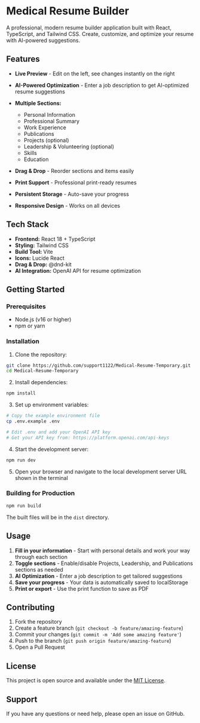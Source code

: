 # Medical Resume Builder

A professional, modern resume builder application built with React, TypeScript, and Tailwind CSS. Create, customize, and optimize your resume with AI-powered suggestions.

## Features

- **Live Preview** - Edit on the left, see changes instantly on the right
- **AI-Powered Optimization** - Enter a job description to get AI-optimized resume suggestions
- **Multiple Sections:**
  - Personal Information
  - Professional Summary
  - Work Experience
  - Publications
  - Projects (optional)
  - Leadership & Volunteering (optional)
  - Skills
  - Education

- **Drag & Drop** - Reorder sections and items easily
- **Print Support** - Professional print-ready resumes
- **Persistent Storage** - Auto-save your progress
- **Responsive Design** - Works on all devices

## Tech Stack

- **Frontend:** React 18 + TypeScript
- **Styling:** Tailwind CSS
- **Build Tool:** Vite
- **Icons:** Lucide React
- **Drag & Drop:** @dnd-kit
- **AI Integration:** OpenAI API for resume optimization

## Getting Started

### Prerequisites

- Node.js (v16 or higher)
- npm or yarn

### Installation

1. Clone the repository:
```bash
git clone https://github.com/support1122/Medical-Resume-Temporary.git
cd Medical-Resume-Temporary
```

2. Install dependencies:
```bash
npm install
```

3. Set up environment variables:
```bash
# Copy the example environment file
cp .env.example .env

# Edit .env and add your OpenAI API key
# Get your API key from: https://platform.openai.com/api-keys
```

4. Start the development server:
```bash
npm run dev
```

5. Open your browser and navigate to the local development server URL shown in the terminal

### Building for Production

```bash
npm run build
```

The built files will be in the `dist` directory.

## Usage

1. **Fill in your information** - Start with personal details and work your way through each section
2. **Toggle sections** - Enable/disable Projects, Leadership, and Publications sections as needed
3. **AI Optimization** - Enter a job description to get tailored suggestions
4. **Save your progress** - Your data is automatically saved to localStorage
5. **Print or export** - Use the print function to save as PDF

## Contributing

1. Fork the repository
2. Create a feature branch (`git checkout -b feature/amazing-feature`)
3. Commit your changes (`git commit -m 'Add some amazing feature'`)
4. Push to the branch (`git push origin feature/amazing-feature`)
5. Open a Pull Request

## License

This project is open source and available under the [MIT License](LICENSE).

## Support

If you have any questions or need help, please open an issue on GitHub.
